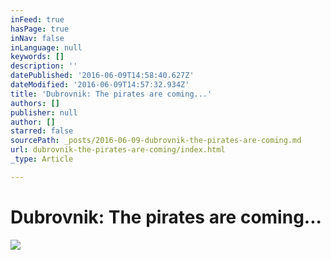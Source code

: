 ```yaml
---
inFeed: true
hasPage: true
inNav: false
inLanguage: null
keywords: []
description: ''
datePublished: '2016-06-09T14:58:40.627Z'
dateModified: '2016-06-09T14:57:32.934Z'
title: 'Dubrovnik: The pirates are coming...'
authors: []
publisher: null
author: []
starred: false
sourcePath: _posts/2016-06-09-dubrovnik-the-pirates-are-coming.md
url: dubrovnik-the-pirates-are-coming/index.html
_type: Article

---
```

# Dubrovnik: The pirates are coming...
![](https://the-grid-user-content.s3-us-west-2.amazonaws.com/7db537c5-d38d-453b-a8a7-d12d859d387f.jpg)